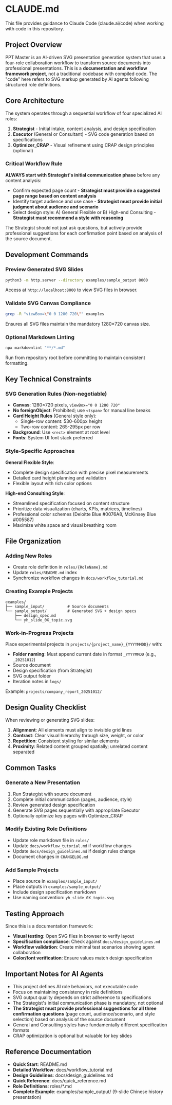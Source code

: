 # CLAUDE.md

This file provides guidance to Claude Code (claude.ai/code) when working with code in this repository.

## Project Overview

PPT Master is an AI-driven SVG presentation generation system that uses a four-role collaboration workflow to transform source documents into professional presentations. This is a **documentation and workflow framework project**, not a traditional codebase with compiled code. The "code" here refers to SVG markup generated by AI agents following structured role definitions.

## Core Architecture

The system operates through a sequential workflow of four specialized AI roles:

1. **Strategist** - Initial intake, content analysis, and design specification
2. **Executor** (General or Consultant) - SVG code generation based on specifications
3. **Optimizer_CRAP** - Visual refinement using CRAP design principles (optional)

### Critical Workflow Rule

**ALWAYS start with Strategist's initial communication phase** before any content analysis:
- Confirm expected page count - **Strategist must provide a suggested page range based on content analysis**
- Identify target audience and use case - **Strategist must provide initial judgment about audience and scenario**
- Select design style: A) General Flexible or B) High-end Consulting - **Strategist must recommend a style with reasoning**

The Strategist should not just ask questions, but actively provide professional suggestions for each confirmation point based on analysis of the source document.

## Development Commands

### Preview Generated SVG Slides
```bash
python3 -m http.server --directory examples/sample_output 8000
```
Access at `http://localhost:8000` to view SVG files in browser.

### Validate SVG Canvas Compliance
```bash
grep -R "viewBox=\"0 0 1280 720\"" examples
```
Ensures all SVG files maintain the mandatory 1280×720 canvas size.

### Optional Markdown Linting
```bash
npx markdownlint "**/*.md"
```
Run from repository root before committing to maintain consistent formatting.

## Key Technical Constraints

### SVG Generation Rules (Non-negotiable)
- **Canvas**: 1280×720 pixels, `viewBox="0 0 1280 720"`
- **No foreignObject**: Prohibited; use `<tspan>` for manual line breaks
- **Card Height Rules** (General style only):
  - Single-row content: 530-600px height
  - Two-row content: 265-295px per row
- **Background**: Use `<rect>` element at root level
- **Fonts**: System UI font stack preferred

### Style-Specific Approaches

**General Flexible Style**:
- Complete design specification with precise pixel measurements
- Detailed card height planning and validation
- Flexible layout with rich color options

**High-end Consulting Style**:
- Streamlined specification focused on content structure
- Prioritize data visualization (charts, KPIs, matrices, timelines)
- Professional color schemes (Deloitte Blue #0076A8, McKinsey Blue #005587)
- Maximize white space and visual breathing room

## File Organization

### Adding New Roles
- Create role definition in `roles/{RoleName}.md`
- Update `roles/README.md` index
- Synchronize workflow changes in `docs/workflow_tutorial.md`

### Creating Example Projects
```
examples/
├── sample_input/          # Source documents
└── sample_output/         # Generated SVG + design specs
    ├── design_spec.md
    └── yh_slide_0X_topic.svg
```

### Work-in-Progress Projects
Place experimental projects in `projects/{project_name}_{YYYYMMDD}/` with:
- **Folder naming**: Must append current date in format `_YYYYMMDD` (e.g., `_20251012`)
- Source document
- Design specification (from Strategist)
- SVG output folder
- Iteration notes in `logs/`

Example: `projects/company_report_20251012/`

## Design Quality Checklist

When reviewing or generating SVG slides:

1. **Alignment**: All elements must align to invisible grid lines
2. **Contrast**: Clear visual hierarchy through size, weight, or color
3. **Repetition**: Consistent styling for similar elements
4. **Proximity**: Related content grouped spatially; unrelated content separated

## Common Tasks

### Generate a New Presentation
1. Run Strategist with source document
2. Complete initial communication (pages, audience, style)
3. Review generated design specification
4. Generate SVG pages sequentially with appropriate Executor
5. Optionally optimize key pages with Optimizer_CRAP

### Modify Existing Role Definitions
- Update role markdown file in `roles/`
- Update `docs/workflow_tutorial.md` if workflow changes
- Update `docs/design_guidelines.md` if design rules change
- Document changes in `CHANGELOG.md`

### Add Sample Projects
- Place source in `examples/sample_input/`
- Place outputs in `examples/sample_output/`
- Include design specification markdown
- Use naming convention: `yh_slide_0X_topic.svg`

## Testing Approach

Since this is a documentation framework:
- **Visual testing**: Open SVG files in browser to verify layout
- **Specification compliance**: Check against `docs/design_guidelines.md`
- **Workflow validation**: Create minimal test scenarios showing agent collaboration
- **Color/font verification**: Ensure values match design specification

## Important Notes for AI Agents

- This project defines AI role behaviors, not executable code
- Focus on maintaining consistency in role definitions
- SVG output quality depends on strict adherence to specifications
- The Strategist's initial communication phase is mandatory, not optional
- **The Strategist must provide professional suggestions for all three confirmation questions** (page count, audience/scenario, and style selection) based on analysis of the source document
- General and Consulting styles have fundamentally different specification formats
- CRAP optimization is optional but valuable for key slides

## Reference Documentation

- **Quick Start**: README.md
- **Detailed Workflow**: docs/workflow_tutorial.md
- **Design Guidelines**: docs/design_guidelines.md
- **Quick Reference**: docs/quick_reference.md
- **Role Definitions**: roles/*.md
- **Complete Example**: examples/sample_output/ (9-slide Chinese history presentation)

